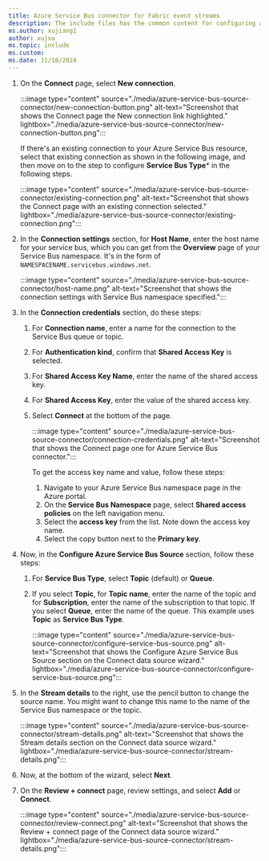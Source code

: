 ```yaml
---
title: Azure Service Bus connector for Fabric event streams
description: The include files has the common content for configuring an Azure Service Bus connector for Fabric event streams and Real-Time hub. 
ms.author: xujiang1
author: xujxu
ms.topic: include
ms.custom:
ms.date: 11/18/2024
---
```



1. On the **Connect** page, select **New connection**.

    :::image type="content" source="./media/azure-service-bus-source-connector/new-connection-button.png" alt-text="Screenshot that shows the Connect page the New connection link highlighted." lightbox="./media/azure-service-bus-source-connector/new-connection-button.png":::     

    If there's an existing connection to your Azure Service Bus resource, select that existing connection as shown in the following image, and then move on to the step to configure **Service Bus Type*** in the following steps.

    :::image type="content" source="./media/azure-service-bus-source-connector/existing-connection.png" alt-text="Screenshot that shows the Connect page with an existing connection selected." lightbox="./media/azure-service-bus-source-connector/existing-connection.png":::     
1. In the **Connection settings** section, for **Host Name**, enter the host name for your service bus, which you can get from the **Overview** page of your Service Bus namespace. It's in the form of `NAMESPACENAME.servicebus.windows.net`.
    
    :::image type="content" source="./media/azure-service-bus-source-connector/host-name.png" alt-text="Screenshot that shows the connection settings with Service Bus namespace specified.":::
1. In the **Connection credentials** section, do these steps:
    1. For **Connection name**, enter a name for the connection to the Service Bus queue or topic.
    1. For **Authentication kind**, confirm that **Shared Access Key** is selected.
    1. For **Shared Access Key Name**, enter the name of the shared access key.
    1. For **Shared Access Key**, enter the value of the shared access key.                  
    1. Select **Connect** at the bottom of the page.
        
        :::image type="content" source="./media/azure-service-bus-source-connector/connection-credentials.png" alt-text="Screenshot that shows the Connect page one for Azure Service Bus connector.":::

        To get the access key name and value, follow these steps: 
        1. Navigate to your Azure Service Bus namespace page in the Azure portal.
        1. On the **Service Bus Namespace** page, select **Shared access policies** on the left navigation menu.
        1. Select the **access key** from the list. Note down the access key name.
        1. Select the copy button next to the **Primary key**. 
1. Now, in the **Configure Azure Service Bus Source** section, follow these steps:
    1. For **Service Bus Type**, select **Topic** (default) or **Queue**.
    1. If you select **Topic**,  for **Topic name**, enter the name of the topic and for **Subscription**, enter the name of the subscription to that topic. If you select **Queue**, enter the name of the queue. This example uses **Topic** as **Service Bus Type**. 

        :::image type="content" source="./media/azure-service-bus-source-connector/configure-service-bus-source.png" alt-text="Screenshot that shows the Configure Azure Service Bus Source section on the Connect data source wizard." lightbox="./media/azure-service-bus-source-connector/configure-service-bus-source.png":::        
1. In the **Stream details** to the right, use the pencil button to change the source name. You might want to change this name to the name of the Service Bus namespace or the topic. 

    :::image type="content" source="./media/azure-service-bus-source-connector/stream-details.png" alt-text="Screenshot that shows the Stream details section on the Connect data source wizard." lightbox="./media/azure-service-bus-source-connector/stream-details.png":::        
1. Now, at the bottom of the wizard, select **Next**. 
1. On the **Review + connect** page, review settings, and select **Add** or **Connect**. 

    :::image type="content" source="./media/azure-service-bus-source-connector/review-connect.png" alt-text="Screenshot that shows the Review + connect page of the Connect data source wizard." lightbox="./media/azure-service-bus-source-connector/stream-details.png":::        

